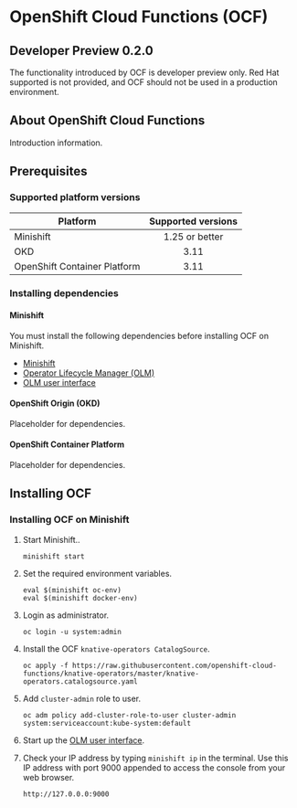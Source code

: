 # OpenShift Cloud Functions (OCF)
Developer Preview 0.2.0
------

The functionality introduced by OCF is developer preview only. Red Hat supported is not provided, and OCF should not be used in a production environment.

## About OpenShift Cloud Functions
Introduction information.

## Prerequisites

### Supported platform versions


| Platform        | Supported versions           |
| ------------- |:-------------:|
| Minishift      | 1.25 or better |
| OKD   | 3.11   |
| OpenShift Container Platform     | 3.11      |


### Installing dependencies

#### Minishift
You must install the following dependencies before installing OCF on Minishift.

- [Minishift](https://docs.okd.io/latest/minishift/getting-started/installing.html)
- [Operator Lifecycle Manager (OLM)](https://github.com/operator-framework/operator-lifecycle-manager/blob/master/Documentation/install/install.md#install-the-latest-release-version-of-olm-for-okd)
- [OLM user interface](https://github.com/operator-framework/operator-lifecycle-manager#user-interface)

#### OpenShift Origin (OKD)
Placeholder for dependencies.

#### OpenShift Container Platform
Placeholder for dependencies.

## Installing OCF

### Installing OCF on Minishift

1. Start Minishift..

   `minishift start`  

2. Set the required environment variables.

   `eval $(minishift oc-env)`  
   `eval $(minishift docker-env)`  

3. Login as administrator.

   `oc login -u system:admin`  

4. Install the OCF `knative-operators CatalogSource`.

   `oc apply -f https://raw.githubusercontent.com/openshift-cloud-functions/knative-operators/master/knative-operators.catalogsource.yaml`  

5. Add `cluster-admin` role to user.

   `oc adm policy add-cluster-role-to-user cluster-admin system:serviceaccount:kube-system:default`

6. Start up the [OLM user interface](https://github.com/operator-framework/operator-lifecycle-manager#user-interface).

7. Check your IP address by typing `minishift ip` in the terminal. Use this IP address with port 9000 appended to access the console from your web browser.

   `http://127.0.0.0:9000`
